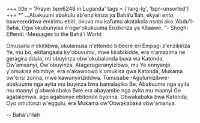+++
title = 'Prayer bpn6248 in Luganda'
tags = ['lang-lg', 'bpn-unsorted']
+++
*" ...Abakuumi abakulu ab'enzikiriza ya Bahá’u’lláh, ekyali ento, baweereddwa emirimu ebiri, okuvo mu kafumu akatakola nsobi aka 'Abdu'l-Bahá.  Ogw'okubunyisa n'ogw'okukuuma Enzikiriza ya Kitaawe. "- Shoghi Effendi -Messages to the Bahá'í World
 


Omusana n'ekitiibwa, okulamusa n'ettendo bibeere eri Empagi z'enzikiriza Ye, mu bo, ekitangaala ky'obuvumu, mwe kirabikidde, era n'amazima ne geragira ddala, nti obuyinza obw'okubalonda buva wa Katonda, Ow'amaanyi, Ow'obuyinza, Atagerageranyizibwa, mu Ye ennyanja y'omukisa ebimbye, era n'akawoowo k'omukisa gwa Katonda, Mukama ow'ensi zonna, mwe kawunyiriziddwa.  Tumusabe -Agulumizibwe- abakuume nga ayita mu buyinza bwa bamalayika Be, Abakuume nga ayita mu maanyi g'obwakabaka Bwe era abayambe nga ayita mu maanyi Ge agatalemwa, ago agabunye ebitonde byonna. Obwakabaka bwa Katonda, Oyo omutonzi w'eggulu, era Mukama ow'Obwakabaka obw'amanya.

-- Bahá'u'lláh
